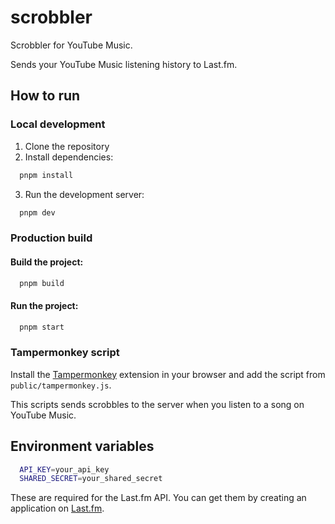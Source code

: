 # scrobbler

Scrobbler for YouTube Music.

Sends your YouTube Music listening history to Last.fm.

## How to run

### Local development

1. Clone the repository
2. Install dependencies:

```bash
  pnpm install
```

3. Run the development server:

```bash
  pnpm dev
```

### Production build

#### Build the project:

```bash
  pnpm build
```

#### Run the project:

```bash
  pnpm start
```

### Tampermonkey script

Install the [Tampermonkey](https://www.tampermonkey.net/) extension in your browser and add the script from `public/tampermonkey.js`.

This scripts sends scrobbles to the server when you listen to a song on YouTube Music.

## Environment variables

```bash
  API_KEY=your_api_key
  SHARED_SECRET=your_shared_secret
```

These are required for the Last.fm API. You can get them by creating an application on [Last.fm](https://www.last.fm/api/account/create).
